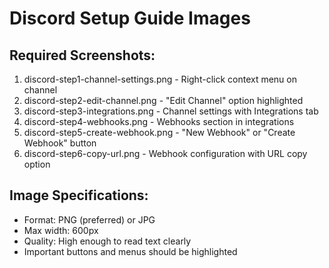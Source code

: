 # Discord Setup Guide Images

## Required Screenshots:
1. discord-step1-channel-settings.png - Right-click context menu on channel
2. discord-step2-edit-channel.png - "Edit Channel" option highlighted
3. discord-step3-integrations.png - Channel settings with Integrations tab
4. discord-step4-webhooks.png - Webhooks section in integrations
5. discord-step5-create-webhook.png - "New Webhook" or "Create Webhook" button
6. discord-step6-copy-url.png - Webhook configuration with URL copy option

## Image Specifications:
- Format: PNG (preferred) or JPG
- Max width: 600px
- Quality: High enough to read text clearly
- Important buttons and menus should be highlighted
